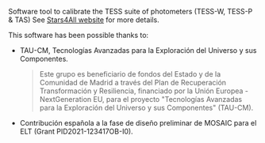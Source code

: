 Software tool to calibrate the TESS suite of photometers (TESS-W, TESS-P & TAS) See [Stars4All website](https://tess.stars4all.eu/) for more details.

This software has been possible thanks to:
- TAU-CM, Tecnologías Avanzadas para la Exploración del Universo y sus Componentes.

	> Este grupo es beneficiario de fondos del Estado y de la Comunidad de Madrid a través del Plan de Recuperación Transformación y Resiliencia, financiado por la Unión Europea - NextGeneration EU, para el proyecto "Tecnologías Avanzadas para la Exploración del Universo y sus Componentes" (TAU-CM).

- Contribución española a la fase de diseño preliminar de MOSAIC para el ELT (Grant PID2021-123417OB-I0).